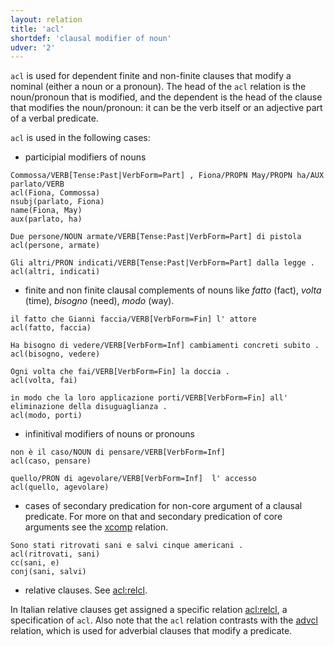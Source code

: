 ```yaml
---
layout: relation
title: 'acl'
shortdef: 'clausal modifier of noun'
udver: '2'
---
```

`acl` is used for dependent finite and non-finite clauses that modify a nominal (either a noun or a pronoun). The head of the `acl` relation is the noun/pronoun that is modified, and the dependent is the head of the clause that modifies the noun/pronoun: it can be the verb itself or an adjective part of a verbal predicate. 

`acl` is used in the following cases:

* participial modifiers of nouns 

~~~ sdparse
Commossa/VERB[Tense:Past|VerbForm=Part] , Fiona/PROPN May/PROPN ha/AUX parlato/VERB
acl(Fiona, Commossa)
nsubj(parlato, Fiona)
name(Fiona, May)
aux(parlato, ha)
~~~
~~~ sdparse
Due persone/NOUN armate/VERB[Tense:Past|VerbForm=Part] di pistola
acl(persone, armate)
~~~
~~~ sdparse
Gli altri/PRON indicati/VERB[Tense:Past|VerbForm=Part] dalla legge . 
acl(altri, indicati)
~~~

* finite and non finite clausal complements of nouns like *fatto* (fact), *volta* (time), *bisogno* (need), *modo* (way).

~~~ sdparse
il fatto che Gianni faccia/VERB[VerbForm=Fin] l' attore
acl(fatto, faccia)
~~~
~~~ sdparse
Ha bisogno di vedere/VERB[VerbForm=Inf] cambiamenti concreti subito . 
acl(bisogno, vedere)
~~~
~~~ sdparse
Ogni volta che fai/VERB[VerbForm=Fin] la doccia . 
acl(volta, fai)
~~~
~~~ sdparse
in modo che la loro applicazione porti/VERB[VerbForm=Fin] all' eliminazione della disuguaglianza . 
acl(modo, porti)
~~~

* infinitival modifiers of nouns or pronouns

~~~ sdparse
non è il caso/NOUN di pensare/VERB[VerbForm=Inf] 
acl(caso, pensare)
~~~
~~~ sdparse
quello/PRON di agevolare/VERB[VerbForm=Inf]  l' accesso
acl(quello, agevolare)
~~~

* cases of secondary predication for non-core argument of a clausal predicate. For more on that and secondary predication of core arguments see the [xcomp]() relation.

~~~ sdparse
Sono stati ritrovati sani e salvi cinque americani .
acl(ritrovati, sani)
cc(sani, e)
conj(sani, salvi)
~~~

* relative clauses. See [acl:relcl]().

In Italian relative clauses get assigned a specific relation [acl:relcl](), a specification of <code>acl</code>. Also note that the <code>acl</code> relation contrasts with the [advcl]() relation, which is used for adverbial clauses that modify a predicate.
<!-- Interlanguage links updated Út zář 29 18:41:02 CEST 2020 -->
